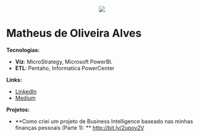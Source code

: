 <p align="center">
  <img src="3140775.png" >
</p>


# Matheus de Oliveira Alves



**Tecnologias:** 
* **Viz**: MicroStrategy, Microsoft PowerBI.
* **ETL**: Pentaho, Informatica PowerCenter

**Links:**
* [LinkedIn](https://www.linkedin.com/in/matheus-de-oliveira-alves/)
* [Medium](https://medium.com/@matheusdeoliveiraalves)

**Projetos:**
* **Como criei um projeto de Business Intelligence baseado nas minhas finanças pessoais (Parte 1): ** http://bit.ly/2upov2V
